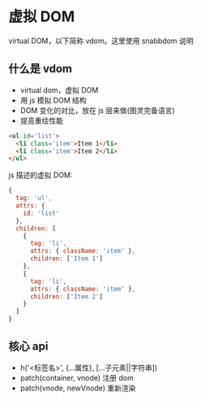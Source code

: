 # 虚拟 DOM

virtual DOM，以下简称 vdom。这里使用 snabbdom 说明

## 什么是 vdom

- virtual dom，虚拟 DOM
- 用 js 模拟 DOM 结构
- DOM 变化的对比，放在 js 层来做(图灵完备语言)
- 提高重绘性能

```html
<ul id='list'>
  <li class='item'>Item 1</li>
  <li class='item'>Item 2</li>
</ul>
```

js 描述的虚拟 DOM:

```js
{
  tag: 'ul',
  attrs: {
    id: 'list'
  },
  children: [
    {
      tag: 'li',
      attrs: { className: 'item' },
      children: ['Item 1']
    },
    {
      tag: 'li',
      attrs: { className: 'item' },
      children: ['Item 2']
    }
  ]
}
```

## 核心 api

- h('<标签名>', {...属性}, [...子元素||字符串])
- patch(container, vnode) 注册 dom
- patch(vnode, newVnode) 重新渲染